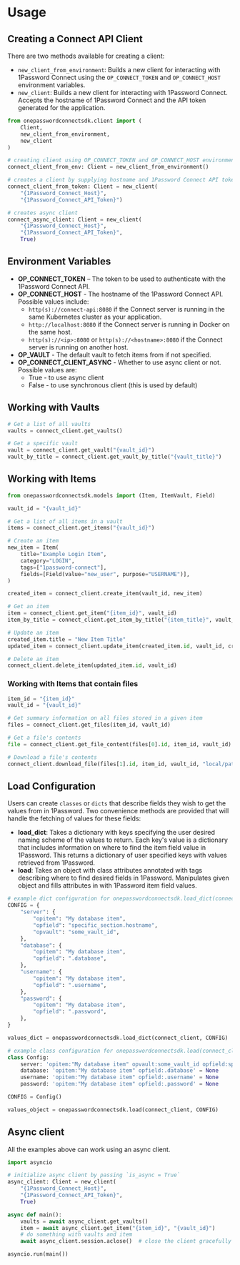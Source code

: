 # Usage

## Creating a Connect API Client

There are two methods available for creating a client:

- `new_client_from_environment`: Builds a new client for interacting with 1Password Connect using the `OP_CONNECT_TOKEN` and `OP_CONNECT_HOST` environment variables.
- `new_client`: Builds a new client for interacting with 1Password Connect. Accepts the hostname of 1Password Connect and the API token generated for the application.

```python
from onepasswordconnectsdk.client import (
    Client,
    new_client_from_environment,
    new_client
)

# creating client using OP_CONNECT_TOKEN and OP_CONNECT_HOST environment variables
connect_client_from_env: Client = new_client_from_environment()

# creates a client by supplying hostname and 1Password Connect API token
connect_client_from_token: Client = new_client(
    "{1Password_Connect_Host}",
    "{1Password_Connect_API_Token}")

# creates async client
connect_async_client: Client = new_client(
    "{1Password_Connect_Host}",
    "{1Password_Connect_API_Token}",
    True)
```

## Environment Variables

- **OP_CONNECT_TOKEN** – The token to be used to authenticate with the 1Password Connect API.
- **OP_CONNECT_HOST** - The hostname of the 1Password Connect API.
  Possible values include:
  - `http(s)://connect-api:8080` if the Connect server is running in the same Kubernetes cluster as your application.
  - `http://localhost:8080` if the Connect server is running in Docker on the same host.
  - `http(s)://<ip>:8080` or `http(s)://<hostname>:8080` if the Connect server is running on another host.
- **OP_VAULT** - The default vault to fetch items from if not specified.
- **OP_CONNECT_CLIENT_ASYNC** - Whether to use async client or not. Possible values are:
     - True - to use async client
     - False - to use synchronous client (this is used by default)


## Working with Vaults

```python
# Get a list of all vaults
vaults = connect_client.get_vaults()

# Get a specific vault
vault = connect_client.get_vault("{vault_id}")
vault_by_title = connect_client.get_vault_by_title("{vault_title}")
```

## Working with Items

```python
from onepasswordconnectsdk.models import (Item, ItemVault, Field)

vault_id = "{vault_id}"

# Get a list of all items in a vault
items = connect_client.get_items("{vault_id}")

# Create an item
new_item = Item(
    title="Example Login Item",
    category="LOGIN",
    tags=["1password-connect"],
    fields=[Field(value="new_user", purpose="USERNAME")],
)

created_item = connect_client.create_item(vault_id, new_item)

# Get an item
item = connect_client.get_item("{item_id}", vault_id)
item_by_title = connect_client.get_item_by_title("{item_title}", vault_id)

# Update an item
created_item.title = "New Item Title"
updated_item = connect_client.update_item(created_item.id, vault_id, created_item)

# Delete an item
connect_client.delete_item(updated_item.id, vault_id)
```

### Working with Items that contain files

```python
item_id = "{item_id}"
vault_id = "{vault_id}"

# Get summary information on all files stored in a given item
files = connect_client.get_files(item_id, vault_id)

# Get a file's contents
file = connect_client.get_file_content(files[0].id, item_id, vault_id)

# Download a file's contents
connect_client.download_file(files[1].id, item_id, vault_id, "local/path/to/file")
```

## Load Configuration

Users can create `classes` or `dicts` that describe fields they wish to get the values from in 1Password. Two convenience methods are provided that will handle the fetching of values for these fields:

- **load_dict**: Takes a dictionary with keys specifying the user desired naming scheme of the values to return. Each key's value is a dictionary that includes information on where to find the item field value in 1Password. This returns a dictionary of user specified keys with values retrieved from 1Password.
- **load**: Takes an object with class attributes annotated with tags describing where to find desired fields in 1Password. Manipulates given object and fills attributes in with 1Password item field values.

```python
# example dict configuration for onepasswordconnectsdk.load_dict(connect_client, CONFIG)
CONFIG = {
    "server": {
        "opitem": "My database item",
        "opfield": "specific_section.hostname",
        "opvault": "some_vault_id",
    },
    "database": {
        "opitem": "My database item",
        "opfield": ".database",
    },
    "username": {
        "opitem": "My database item",
        "opfield": ".username",
    },
    "password": {
        "opitem": "My database item",
        "opfield": ".password",
    },
}

values_dict = onepasswordconnectsdk.load_dict(connect_client, CONFIG)
```

```python
# example class configuration for onepasswordconnectsdk.load(connect_client, CONFIG)
class Config:
    server: 'opitem:"My database item" opvault:some_vault_id opfield:specific_section.hostname' = None
    database: 'opitem:"My database item" opfield:.database' = None
    username: 'opitem:"My database item" opfield:.username' = None
    password: 'opitem:"My database item" opfield:.password' = None

CONFIG = Config()

values_object = onepasswordconnectsdk.load(connect_client, CONFIG)
```

## Async client

All the examples above can work using an async client.
```python
import asyncio

# initialize async client by passing `is_async = True`
async_client: Client = new_client(
    "{1Password_Connect_Host}",
    "{1Password_Connect_API_Token}",
    True)

async def main():
    vaults = await async_client.get_vaults()
    item = await async_client.get_item("{item_id}", "{vault_id}")
    # do something with vaults and item
    await async_client.session.aclose()  # close the client gracefully when you are done

asyncio.run(main())
```
